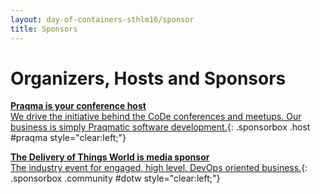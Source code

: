 ```yaml
---
layout: day-of-containers-sthlm16/sponsor
title: Sponsors
---
```

# Organizers, Hosts and Sponsors
[__Praqma is your conference host__<br/>We drive the initiative behind the CoDe conferences and meetups. Our business is simply Praqmatic software development.](/day-of-containers-sthlm16/sponsors/praqma.html){: .sponsorbox  .host #praqma style="clear:left;"}

[__The Delivery of Things World is media sponsor__<br/> The industry event for engaged, high level, DevOps oriented business.](/day-of-containers-sthlm16/sponsors/dotw.html){: .sponsorbox .community #dotw style="clear:left;"}

